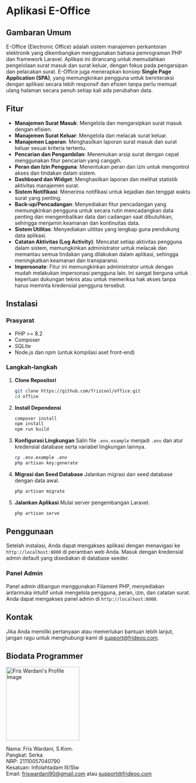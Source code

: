 # Aplikasi E-Office

## Gambaran Umum

E-Office (Electronic Office) adalah sistem manajemen perkantoran elektronik yang dikembangkan menggunakan bahasa pemrograman PHP dan framework Laravel. Aplikasi ini dirancang untuk memudahkan pengelolaan surat masuk dan surat keluar, dengan fokus pada pengarsipan dan pelacakan surat. E-Office juga menerapkan konsep **Single Page Application (SPA)**, yang memungkinkan pengguna untuk berinteraksi dengan aplikasi secara lebih responsif dan efisien tanpa perlu memuat ulang halaman secara penuh setiap kali ada perubahan data.

## Fitur

- **Manajemen Surat Masuk**: Mengelola dan mengarsipkan surat masuk dengan efisien.
- **Manajemen Surat Keluar**: Mengelola dan melacak surat keluar.
- **Manajemen Laporan**: Menghasilkan laporan surat masuk dan surat keluar sesuai kriteria tertentu.
- **Pencarian dan Pengambilan**: Menemukan arsip surat dengan cepat menggunakan fitur pencarian yang canggih.
- **Peran dan Izin Pengguna**: Menentukan peran dan izin untuk mengontrol akses dan tindakan dalam sistem.
- **Dashboard dan Widget**: Menghasilkan laporan dan melihat statistik aktivitas manajemen surat.
- **Sistem Notifikasi**: Menerima notifikasi untuk kejadian dan tenggat waktu surat yang penting.
- **Back-up/Pencadangan**: Menyediakan fitur pencadangan yang memungkinkan pengguna untuk secara rutin mencadangkan data penting dan mengembalikan data dari cadangan saat dibutuhkan, sehingga menjamin keamanan dan kontinuitas data.
- **Sistem Utilitas**: Menyediakan ulititas yang lengkap guna pendukung data aplikasi.
- **Catatan Aktivitas (Log Activity)**: Mencatat setiap aktivitas pengguna dalam sistem, memungkinkan administrator untuk melacak dan memantau semua tindakan yang dilakukan dalam aplikasi, sehingga meningkatkan keamanan dan transparansi.
- **Impersonate**: Fitur ini memungkinkan administrator untuk dengan mudah melakukan impersonasi pengguna lain. Ini sangat berguna untuk keperluan dukungan teknis atau untuk memeriksa hak akses tanpa harus meminta kredensial pengguna tersebut.

## Instalasi

### Prasyarat

- PHP >= 8.2
- Composer
- SQLite 
- Node.js dan npm (untuk kompilasi aset front-end)

### Langkah-langkah

1. **Clone Repositori**
   ```bash
   git clone https://github.com/frizcool/office.git
   cd office
   ```

2. **Install Dependensi**
   ```bash
   composer install
   npm install
   npm run build
   ```

3. **Konfigurasi Lingkungan**
   Salin file `.env.example` menjadi `.env` dan atur kredensial database serta variabel lingkungan lainnya.
   ```bash
   cp .env.example .env
   php artisan key:generate
   ```

4. **Migrasi dan Seed Database**
   Jalankan migrasi dan seed database dengan data awal.
   ```bash
   php artisan migrate
   ```

5. **Jalankan Aplikasi**
   Mulai server pengembangan Laravel.
   ```bash
   php artisan serve
   ```

## Penggunaan

Setelah instalasi, Anda dapat mengakses aplikasi dengan menavigasi ke `http://localhost:8000` di peramban web Anda. Masuk dengan kredensial admin default yang disediakan di database seeder.

### Panel Admin

Panel admin dibangun menggunakan Filament PHP, menyediakan antarmuka intuitif untuk mengelola pengguna, peran, izin, dan catatan surat. Anda dapat mengakses panel admin di `http://localhost:8000`.


## Kontak

Jika Anda memiliki pertanyaan atau memerlukan bantuan lebih lanjut, jangan ragu untuk menghubungi kami di support@frideoo.com.


## Biodata Programmer
<img src="https://deptmin.frideoo.com/storage/csgt_fris_wardani.jpg" alt="Fris Wardani's Profile Image" style="width: 200px;"/>

Nama: Fris Wardani, S.Kom.  
Pangkat: Serka  
NRP: 21110057040790  
Kesatuan: Infolahtadam III/Slw  
Email: friswardani90@gmail.com atau support@frideoo.com
